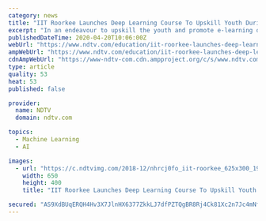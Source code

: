 ```yaml
---
category: news
title: "IIT Roorkee Launches Deep Learning Course To Upskill Youth During COVID-19 Lockdown"
excerpt: "In an endeavour to upskill the youth and promote e-learning during the COVID-19 lockdown, IIT Roorkee has launched an Advanced Certification Course on Deep Learning at Cloudxlab.com. The launch comes in the wake of the current economic crisis which underscores the significance of technical skills to tackle the global slowdown, said a statement ..."
publishedDateTime: 2020-04-20T10:06:00Z
webUrl: "https://www.ndtv.com/education/iit-roorkee-launches-deep-learning-course-to-upskill-youth-during-covid-19-lockdown-2214950"
ampWebUrl: "https://www.ndtv.com/education/iit-roorkee-launches-deep-learning-course-to-upskill-youth-during-covid-19-lockdown-2214950?amp=1&akamai-rum=off"
cdnAmpWebUrl: "https://www-ndtv-com.cdn.ampproject.org/c/s/www.ndtv.com/education/iit-roorkee-launches-deep-learning-course-to-upskill-youth-during-covid-19-lockdown-2214950?amp=1&akamai-rum=off"
type: article
quality: 53
heat: 53
published: false

provider:
  name: NDTV
  domain: ndtv.com

topics:
  - Machine Learning
  - AI

images:
  - url: "https://c.ndtvimg.com/2018-12/nhrcj0fo_iit-roorkee_625x300_19_December_18.jpeg"
    width: 650
    height: 400
    title: "IIT Roorkee Launches Deep Learning Course To Upskill Youth During COVID-19 Lockdown"

secured: "AS9XdBUqERQH4Hv3X7JlnHX6377ZkkLJ7dfPZTQgBR8Rj4Ck81Xc2n7Jc4mNfe+Fdme//ejRgF7u3C3GOui/jxAy63U501zvR7466GZw/Uei5PDw925SlzLJzQTyHHiUpBflPlUuej5n+LJGMOgKf5dgKzGrr/5/L7elGbViyvPX6EJmIhYTzy9d/XrSnsEdyzDApA1YcF0r+RkxHpGo1WcSLs7MPfM48K58PDYK7whnj4Z1ZQfhb1evX2qpMtE/W+bAuM99Zam+1SBnhTQhHe/mOB1vhfuIRTy0WWRdOSY6NEQiYLZiEy+gNgsLiCFu;VNY37USJZUdzY0tDz9ed1A=="
---
```


